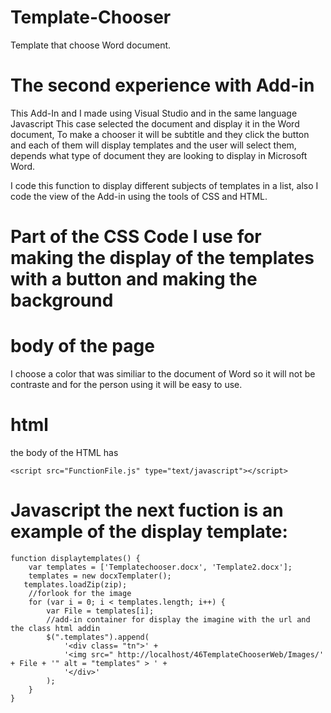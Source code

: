 # Template-Chooser
Template that choose Word document.

# The second experience with Add-in

This Add-In and I made using Visual Studio and in the same language Javascript 
This case selected the document and display it in the Word document, To make a chooser it will be subtitle and they click the button and each of them will display templates and the user will select them, depends what type of document they are looking to display in Microsoft Word.

I code this function to display different subjects of templates in a list, also I code the view of the Add-in using the tools of CSS and HTML.

# Part of the CSS Code I use for making the display of the templates with a button and making the background 

# body of the page
I choose a color that was similiar to the document of Word so it will not be contraste and for the person using it will be easy to use.

# html 
the body of the HTML has <script> where I indicate the src of the file of the js that will containe the html.
    <!DOCTYPE html>
<html>
<head>
    <meta charset="UTF-8" />
    <meta http-equiv="X-UA-Compatible" content="IE=Edge" />
    <title></title>
    <script src="https://ajax.aspnetcdn.com/ajax/jQuery/jquery-1.9.1.min.js" type="text/javascript"></script>
    <script src="https://appsforoffice.microsoft.com/lib/1/hosted/office.js" type="text/javascript"></script>
    
    <script src="FunctionFile.js" type="text/javascript"></script>
</head>
<body>
  
</body>
</html>

# Javascript the next fuction is an example of the display template:

    function displaytemplates() {
        var templates = ['Templatechooser.docx', 'Template2.docx'];
        templates = new docxTemplater();
       templates.loadZip(zip);
        //forlook for the image
        for (var i = 0; i < templates.length; i++) {
            var File = templates[i];
            //add-in container for display the imagine with the url and the class html addin 
            $(".templates").append(
                '<div class= "tn">' +
                '<img src=" http://localhost/46TemplateChooserWeb/Images/' + File + '" alt = "templates" > ' +
                '</div>'
            );
        }
    }



